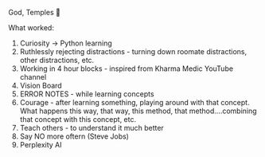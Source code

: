 God, Temples 🙏

What worked:
1. Curiosity -> Python learning
2. Ruthlessly rejecting distractions - turning down roomate distractions, other distractions, etc.
3. Working in 4 hour blocks - inspired from Kharma Medic YouTube channel
4. Vision Board
5. ERROR NOTES - while learning concepts
6. Courage - after learning something, playing around with that concept. What happens this way, that way, this method, that method....combining that concept with this concept, etc.
7. Teach others - to understand it much better
8. Say NO more oftern (Steve Jobs)
9. Perplexity AI